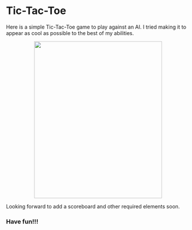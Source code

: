 # Tic-Tac-Toe
Here is a simple Tic-Tac-Toe game to play against an AI. I tried making it to appear as cool as possible to the best of my abilities.
<p align ="center"><img src = "https://imgur.com/XBOwz5G.png" height = "430px" width = "350px"/></p>

Looking forward to add a scoreboard and other required elements soon.
### Have fun!!!
